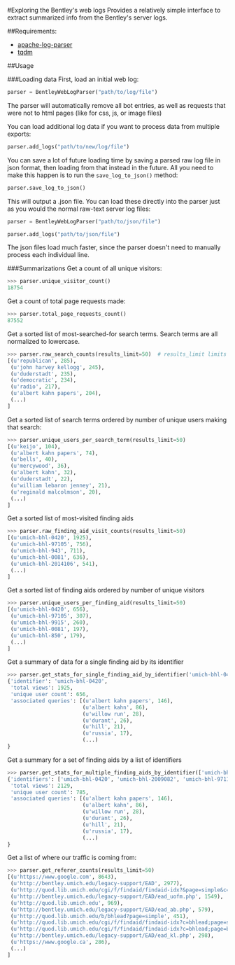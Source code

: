 #Exploring the Bentley's web logs
Provides a relatively simple interface to extract summarized info from the Bentley's server logs.

##Requirements:

* [apache-log-parser](https://github.com/rory/apache-log-parser)
* [tqdm](https://github.com/noamraph/tqdm)

##Usage

###Loading data
First, load an initial web log:
```python
parser = BentleyWebLogParser("path/to/log/file")
```

The parser will automatically remove all bot entries, as well as requests that were not to html pages (like for css, js, or image files)

You can load additional log data if you want to process data from multiple exports:
```python
parser.add_logs("path/to/new/log/file")
```

You can save a lot of future loading time by saving a parsed raw log file in json format, then loading from that instead 
in the future. All you need to make this happen is to run the ```save_log_to_json()``` method:
```python
parser.save_log_to_json()
```

This will output a .json file. You can load these directly into the parser just as you would the normal raw-text server log files:
```python
parser = BentleyWebLogParser("path/to/json/file")

parser.add_logs("path/to/json/file")
```

The json files load much faster, since the parser doesn't need to manually process each individual line.


###Summarizations
Get a count of all unique visitors:
```python
>>> parser.unique_visitor_count()
18754
```

Get a count of total page requests made:
```python
>>> parser.total_page_requests_count()
87552
```

Get a sorted list of most-searched-for search terms. Search terms are all normalized to lowercase.
```python
>>> parser.raw_search_counts(results_limit=50)  # results_limit limits the results to the top n entries
[(u'republican', 285),
 (u'john harvey kellogg', 245),
 (u'duderstadt', 235),
 (u'democratic', 234),
 (u'radio', 217),
 (u'albert kahn papers', 204),
 (...)
]
```

Get a sorted list of search terms ordered by number of unique users making that search:
```python
>>> parser.unique_users_per_search_term(results_limit=50)
[(u'keijo', 104),
 (u'albert kahn papers', 74),
 (u'bells', 40),
 (u'mercywood', 36),
 (u'albert kahn', 32),
 (u'duderstadt', 22),
 (u'william lebaron jenney', 21),
 (u'reginald malcolmson', 20),
 (...)
]
```

Get a sorted list of most-visited finding aids
```python
>>> parser.raw_finding_aid_visit_counts(results_limit=50)
[(u'umich-bhl-0420', 1925),
 (u'umich-bhl-97105', 756),
 (u'umich-bhl-943', 711),
 (u'umich-bhl-0081', 636),
 (u'umich-bhl-2014106', 541),
 (...)
]
```

Get a sorted list of finding aids ordered by number of unique visitors
```python
>>> parser.unique_users_per_finding_aid(results_limit=50)
[(u'umich-bhl-0420', 656),
 (u'umich-bhl-97105', 307),
 (u'umich-bhl-9915', 260),
 (u'umich-bhl-0081', 197),
 (u'umich-bhl-850', 179),
 (...)
]
```

Get a summary of data for a single finding aid by its identifier
```python
>>> parser.get_stats_for_single_finding_aid_by_identifier('umich-bhl-0420')
{'identifier': 'umich-bhl-0420',
 'total views': 1925,
 'unique user count': 656,
 'associated queries': [(u'albert kahn papers', 146),
                        (u'albert kahn', 86),
                        (u'willow run', 28),
                        (u'durant', 26),
                        (u'hill', 21),
                        (u'russia', 17),
                        (...)
}
```

Get a summary for a set of finding aids by a list of identifiers
```python
>>> parser.get_stats_for_multiple_finding_aids_by_identifier(['umich-bhl-0420', 'umich-bhl-2009082', 'umich-bhl-97115'])
{'identifiers': ['umich-bhl-0420', 'umich-bhl-2009082', 'umich-bhl-97115'],
 'total views': 2129,
 'unique user count': 785,
 'associated queries': [(u'albert kahn papers', 146),
                        (u'albert kahn', 86),
                        (u'willow run', 28),
                        (u'durant', 26),
                        (u'hill', 21),
                        (u'russia', 17),
                        (...)
}
```

Get a list of where our traffic is coming from:
```python
>>> parser.get_referer_counts(results_limit=50)
[(u'https://www.google.com', 8643),
 (u'http://bentley.umich.edu/legacy-support/EAD', 2977),
 (u'http://quod.lib.umich.edu/cgi/f/findaid/findaid-idx?&page=simple&c=bhlead', 1964),
 (u'http://bentley.umich.edu/legacy-support/EAD/ead_uofm.php', 1549),
 (u'http://quod.lib.umich.edu', 969),
 (u'http://bentley.umich.edu/legacy-support/EAD/ead_ab.php', 579),
 (u'http://quod.lib.umich.edu/b/bhlead?page=simple', 451),
 (u'http://quod.lib.umich.edu/cgi/f/findaid/findaid-idx?c=bhlead;page=simple', 344),
 (u'http://quod.lib.umich.edu/cgi/f/findaid/findaid-idx?c=bhlead;page=boolean', 301),
 (u'http://bentley.umich.edu/legacy-support/EAD/ead_kl.php', 298),
 (u'https://www.google.ca', 286),
 (...)
]
```